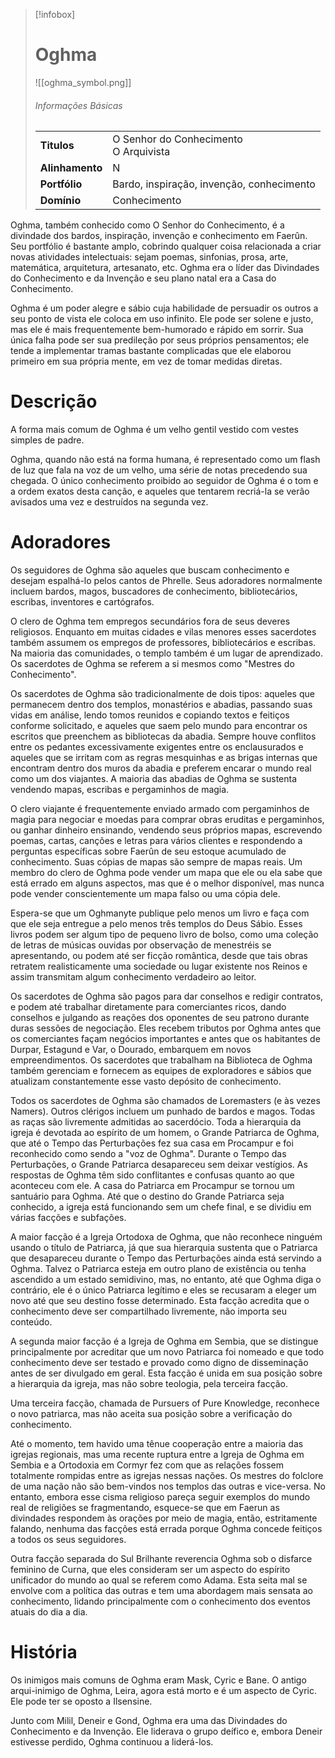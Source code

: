 > [!infobox]
> # Oghma
> ![[oghma_symbol.png]]
> ###### Informações Básicas
> | | |
> | ---- | ---- |
> | **Titulos** | O Senhor do Conhecimento<br/>O Arquivista |
> | **Alinhamento** | N |
> | **Portfólio** | Bardo, inspiração, invenção, conhecimento |
> | **Domínio** | Conhecimento |

Oghma, também conhecido como O Senhor do Conhecimento, é a divindade dos bardos, inspiração, invenção e conhecimento em Faerûn. Seu portfólio é bastante amplo, cobrindo qualquer coisa relacionada a criar novas atividades intelectuais: sejam poemas, sinfonias, prosa, arte, matemática, arquitetura, artesanato, etc. Oghma era o líder das Divindades do Conhecimento e da Invenção e seu plano natal era a Casa do Conhecimento.

Oghma é um poder alegre e sábio cuja habilidade de persuadir os outros a seu ponto de vista ele coloca em uso infinito. Ele pode ser solene e justo, mas ele é mais frequentemente bem-humorado e rápido em sorrir. Sua única falha pode ser sua predileção por seus próprios pensamentos; ele tende a implementar tramas bastante complicadas que ele elaborou primeiro em sua própria mente, em vez de tomar medidas diretas.

# Descrição
A forma mais comum de Oghma é um velho gentil vestido com vestes simples de padre.

Oghma, quando não está na forma humana, é representado como um flash de luz que fala na voz de um velho, uma série de notas precedendo sua chegada. O único conhecimento proibido ao seguidor de Oghma é o tom e a ordem exatos desta canção, e aqueles que tentarem recriá-la se verão avisados ​​uma vez e destruídos na segunda vez.

# Adoradores
Os seguidores de Oghma são aqueles que buscam conhecimento e desejam espalhá-lo pelos cantos de Phrelle. Seus adoradores normalmente incluem bardos, magos, buscadores de conhecimento, bibliotecários, escribas, inventores e cartógrafos.

O clero de Oghma tem empregos secundários fora de seus deveres religiosos. Enquanto em muitas cidades e vilas menores esses sacerdotes também assumem os empregos de professores, bibliotecários e escribas. Na maioria das comunidades, o templo também é um lugar de aprendizado. Os sacerdotes de Oghma se referem a si mesmos como "Mestres do Conhecimento".

Os sacerdotes de Oghma são tradicionalmente de dois tipos: aqueles que permanecem dentro dos templos, monastérios e abadias, passando suas vidas em análise, lendo tomos reunidos e copiando textos e feitiços conforme solicitado, e aqueles que saem pelo mundo para encontrar os escritos que preenchem as bibliotecas da abadia. Sempre houve conflitos entre os pedantes excessivamente exigentes entre os enclausurados e aqueles que se irritam com as regras mesquinhas e as brigas internas que encontram dentro dos muros da abadia e preferem encarar o mundo real como um dos viajantes. A maioria das abadias de Oghma se sustenta vendendo mapas, escribas e pergaminhos de magia.

O clero viajante é frequentemente enviado armado com pergaminhos de magia para negociar e moedas para comprar obras eruditas e pergaminhos, ou ganhar dinheiro ensinando, vendendo seus próprios mapas, escrevendo poemas, cartas, canções e letras para vários clientes e respondendo a perguntas específicas sobre Faerûn de seu estoque acumulado de conhecimento. Suas cópias de mapas são sempre de mapas reais. Um membro do clero de Oghma pode vender um mapa que ele ou ela sabe que está errado em alguns aspectos, mas que é o melhor disponível, mas nunca pode vender conscientemente um mapa falso ou uma cópia dele.

Espera-se que um Oghmanyte publique pelo menos um livro e faça com que ele seja entregue a pelo menos três templos do Deus Sábio. Esses livros podem ser algum tipo de pequeno livro de bolso, como uma coleção de letras de músicas ouvidas por observação de menestréis se apresentando, ou podem até ser ficção romântica, desde que tais obras retratem realisticamente uma sociedade ou lugar existente nos Reinos e assim transmitam algum conhecimento verdadeiro ao leitor.

Os sacerdotes de Oghma são pagos para dar conselhos e redigir contratos, e podem até trabalhar diretamente para comerciantes ricos, dando conselhos e julgando as reações dos oponentes de seu patrono durante duras sessões de negociação. Eles recebem tributos por Oghma antes que os comerciantes façam negócios importantes e antes que os habitantes de Durpar, Estagund e Var, o Dourado, embarquem em novos empreendimentos. Os sacerdotes que trabalham na Biblioteca de Oghma também gerenciam e fornecem as equipes de exploradores e sábios que atualizam constantemente esse vasto depósito de conhecimento.

Todos os sacerdotes de Oghma são chamados de Loremasters (e às vezes Namers). Outros clérigos incluem um punhado de bardos e magos. Todas as raças são livremente admitidas ao sacerdócio. Toda a hierarquia da igreja é devotada ao espírito de um homem, o Grande Patriarca de Oghma, que até o Tempo das Perturbações fez sua casa em Procampur e foi reconhecido como sendo a "voz de Oghma". Durante o Tempo das Perturbações, o Grande Patriarca desapareceu sem deixar vestígios. As respostas de Oghma têm sido conflitantes e confusas quanto ao que aconteceu com ele. A casa do Patriarca em Procampur se tornou um santuário para Oghma. Até que o destino do Grande Patriarca seja conhecido, a igreja está funcionando sem um chefe final, e se dividiu em várias facções e subfações.

A maior facção é a Igreja Ortodoxa de Oghma, que não reconhece ninguém usando o título de Patriarca, já que sua hierarquia sustenta que o Patriarca que desapareceu durante o Tempo das Perturbações ainda está servindo a Oghma. Talvez o Patriarca esteja em outro plano de existência ou tenha ascendido a um estado semidivino, mas, no entanto, até que Oghma diga o contrário, ele é o único Patriarca legítimo e eles se recusaram a eleger um novo até que seu destino fosse determinado. Esta facção acredita que o conhecimento deve ser compartilhado livremente, não importa seu conteúdo.

A segunda maior facção é a Igreja de Oghma em Sembia, que se distingue principalmente por acreditar que um novo Patriarca foi nomeado e que todo conhecimento deve ser testado e provado como digno de disseminação antes de ser divulgado em geral. Esta facção é unida em sua posição sobre a hierarquia da igreja, mas não sobre teologia, pela terceira facção.

Uma terceira facção, chamada de Pursuers of Pure Knowledge, reconhece o novo patriarca, mas não aceita sua posição sobre a verificação do conhecimento.

Até o momento, tem havido uma tênue cooperação entre a maioria das igrejas regionais, mas uma recente ruptura entre a Igreja de Oghma em Sembia e a Ortodoxia em Cormyr fez com que as relações fossem totalmente rompidas entre as igrejas nessas nações. Os mestres do folclore de uma nação não são bem-vindos nos templos das outras e vice-versa. No entanto, embora esse cisma religioso pareça seguir exemplos do mundo real de religiões se fragmentando, esquece-se que em Faerun as divindades respondem às orações por meio de magia, então, estritamente falando, nenhuma das facções está errada porque Oghma concede feitiços a todos os seus seguidores.

Outra facção separada do Sul Brilhante reverencia Oghma sob o disfarce feminino de Curna, que eles consideram ser um aspecto do espírito unificador do mundo ao qual se referem como Adama. Esta seita mal se envolve com a política das outras e tem uma abordagem mais sensata ao conhecimento, lidando principalmente com o conhecimento dos eventos atuais do dia a dia.

# História
Os inimigos mais comuns de Oghma eram Mask, Cyric e Bane. O antigo arqui-inimigo de Oghma, Leira, agora está morto e é um aspecto de Cyric. Ele pode ter se oposto a Ilsensine.

Junto com Milil, Deneir e Gond, Oghma era uma das Divindades do Conhecimento e da Invenção. Ele liderava o grupo deífico e, embora Deneir estivesse perdido, Oghma continuou a liderá-los.